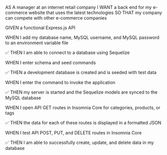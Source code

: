 AS A manager at an internet retail company
I WANT a back end for my e-commerce website that uses the latest technologies
SO THAT my company can compete with other e-commerce companies

GIVEN a functional Express.js API

WHEN I add my database name, MySQL username, and MySQL password to an environment variable file

✅ THEN I am able to connect to a database using Sequelize


WHEN I enter schema and seed commands

✅ THEN a development database is created and is seeded with test data


WHEN I enter the command to invoke the application

✅ THEN my server is started and the Sequelize models are synced to the MySQL database


WHEN I open API GET routes in Insomnia Core for categories, products, or tags

✅ THEN the data for each of these routes is displayed in a formatted JSON


WHEN I test API POST, PUT, and DELETE routes in Insomnia Core

✅ THEN I am able to successfully create, update, and delete data in my database
